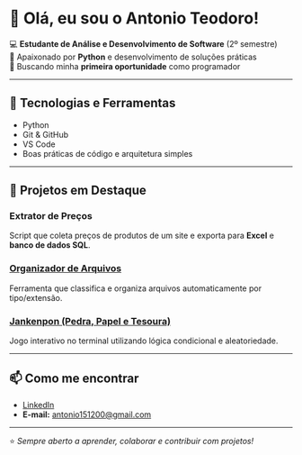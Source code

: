# 👋 Olá, eu sou o Antonio Teodoro!

💻 **Estudante de Análise e Desenvolvimento de Software** (2º semestre)  
🐍 Apaixonado por **Python** e desenvolvimento de soluções práticas  
🚀 Buscando minha **primeira oportunidade** como programador

---

## 🔧 Tecnologias e Ferramentas
- Python  
- Git & GitHub  
- VS Code  
- Boas práticas de código e arquitetura simples

---

## 📂 Projetos em Destaque

### Extrator de Preços
Script que coleta preços de produtos de um site e exporta para **Excel** e **banco de dados SQL**.

### [Organizador de Arquivos](https://github.com/tunicogas/Projeto-Salva-e-Organiza.git)
Ferramenta que classifica e organiza arquivos automaticamente por tipo/extensão.

### [Jankenpon (Pedra, Papel e Tesoura)](https://github.com/tunicogas/Jankenpon-Pedra--Papel--Tesoura-.git)
Jogo interativo no terminal utilizando lógica condicional e aleatoriedade.

---

## 📫 Como me encontrar
- [LinkedIn](https://www.linkedin.com/in/antonio-carlos-ramos-teodoro-4ba420235/)  
- **E-mail:** antonio151200@gmail.com

---
⭐ *Sempre aberto a aprender, colaborar e contribuir com projetos!*
